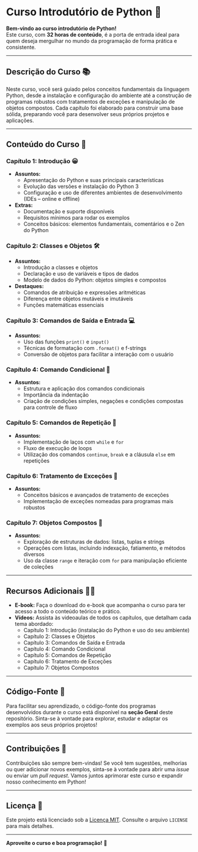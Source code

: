 # Curso Introdutório de Python 🐍

**Bem-vindo ao curso introdutório de Python!**  
Este curso, com **32 horas de conteúdo**, é a porta de entrada ideal para quem deseja mergulhar no mundo da programação de forma prática e consistente.

---

## Descrição do Curso 📚

Neste curso, você será guiado pelos conceitos fundamentais da linguagem Python, desde a instalação e configuração do ambiente até a construção de programas robustos com tratamentos de exceções e manipulação de objetos compostos. Cada capítulo foi elaborado para construir uma base sólida, preparando você para desenvolver seus próprios projetos e aplicações.

---

## Conteúdo do Curso 📝

### Capítulo 1: Introdução 😀
- **Assuntos:**  
  - Apresentação do Python e suas principais características  
  - Evolução das versões e instalação do Python 3  
  - Configuração e uso de diferentes ambientes de desenvolvimento (IDEs – online e offline)
- **Extras:**  
  - Documentação e suporte disponíveis  
  - Requisitos mínimos para rodar os exemplos  
  - Conceitos básicos: elementos fundamentais, comentários e o Zen do Python

### Capítulo 2: Classes e Objetos 🛠️
- **Assuntos:**  
  - Introdução a classes e objetos  
  - Declaração e uso de variáveis e tipos de dados  
  - Modelo de dados do Python: objetos simples e compostos
- **Destaques:**  
  - Comandos de atribuição e expressões aritméticas  
  - Diferença entre objetos mutáveis e imutáveis  
  - Funções matemáticas essenciais

### Capítulo 3: Comandos de Saída e Entrada 💻
- **Assuntos:**  
  - Uso das funções `print()` e `input()`  
  - Técnicas de formatação com `.format()` e f-strings  
  - Conversão de objetos para facilitar a interação com o usuário

### Capítulo 4: Comando Condicional 🤔
- **Assuntos:**  
  - Estrutura e aplicação dos comandos condicionais  
  - Importância da indentação  
  - Criação de condições simples, negações e condições compostas para controle de fluxo

### Capítulo 5: Comandos de Repetição 🔄
- **Assuntos:**  
  - Implementação de laços com `while` e `for`  
  - Fluxo de execução de loops  
  - Utilização dos comandos `continue`, `break` e a cláusula `else` em repetições

### Capítulo 6: Tratamento de Exceções 🚫
- **Assuntos:**  
  - Conceitos básicos e avançados de tratamento de exceções  
  - Implementação de exceções nomeadas para programas mais robustos

### Capítulo 7: Objetos Compostos 📜
- **Assuntos:**  
  - Exploração de estruturas de dados: listas, tuplas e strings  
  - Operações com listas, incluindo indexação, fatiamento, e métodos diversos  
  - Uso da classe `range` e iteração com `for` para manipulação eficiente de coleções

---

## Recursos Adicionais 🎥📘

- **E-book:** Faça o download do e-book que acompanha o curso para ter acesso a todo o conteúdo teórico e prático.  
- **Vídeos:** Assista às videoaulas de todos os capítulos, que detalham cada tema abordado:
  - Capítulo 1: Introdução (instalação do Python e uso do seu ambiente)  
  - Capítulo 2: Classes e Objetos  
  - Capítulo 3: Comandos de Saída e Entrada  
  - Capítulo 4: Comando Condicional  
  - Capítulo 5: Comandos de Repetição  
  - Capítulo 6: Tratamento de Exceções  
  - Capítulo 7: Objetos Compostos

---

## Código-Fonte 📂

Para facilitar seu aprendizado, o código-fonte dos programas desenvolvidos durante o curso está disponível na **seção Geral** deste repositório. Sinta-se à vontade para explorar, estudar e adaptar os exemplos aos seus próprios projetos!

---

## Contribuições 🤝

Contribuições são sempre bem-vindas! Se você tem sugestões, melhorias ou quer adicionar novos exemplos, sinta-se à vontade para abrir uma _issue_ ou enviar um _pull request_. Vamos juntos aprimorar este curso e expandir nosso conhecimento em Python!

---

## Licença 📄

Este projeto está licenciado sob a [Licença MIT](LICENSE). Consulte o arquivo `LICENSE` para mais detalhes.

---

**Aproveite o curso e boa programação!** 🚀
